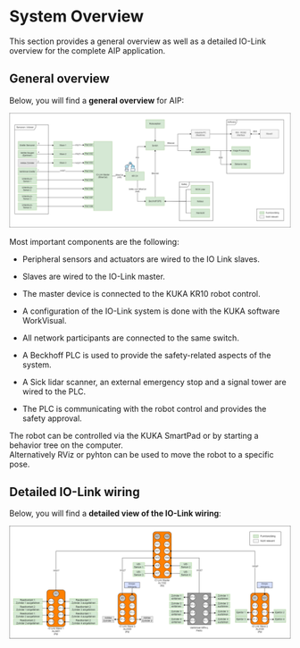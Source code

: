 # System Overview

This section provides a general overview as well as a detailed IO-Link overview for the complete AIP application.

## General overview

Below, you will find a **general overview** for AIP:

<img src="../images/20240215_AIP-Overview-Detailed.png" alt="system_overview" width="1000">

Most important components are the following:

- Peripheral sensors and actuators are wired to the IO Link slaves.
- Slaves are wired to the IO-Link master.
- The master device is connected to the KUKA KR10 robot control.
- A configuration of the IO-Link system is done with the KUKA software WorkVisual.

- All network participants are connected to the same switch.

- A Beckhoff PLC is used to provide the safety-related aspects of the system.
- A Sick lidar scanner, an external emergency stop and a signal tower are wired to the PLC.
- The PLC is communicating with the robot control and provides the safety approval.

The robot can be controlled via the KUKA SmartPad or by starting a behavior tree on the computer.  
Alternatively RViz or pyhton can be used to move the robot to a specific pose.

## Detailed IO-Link wiring

Below, you will find a **detailed view of the IO-Link wiring**:

<img src="../images/20240215_IO_Link_Detailed.png" alt="system_overview" width="1000">
